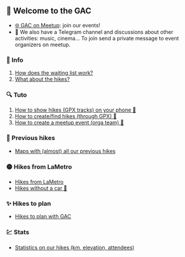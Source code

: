 ## 🎉 Welcome to the GAC

- [🌐 GAC on Meetup](https://www.meetup.com/fr-FR/Grenoble-Adventure-Club-English-French/): join our events!
- 📨 We also have a Telegram channel and discussions about other activities: music, cinema... To join send a private message to event organizers on meetup.

### 💭 Info
1. [How does the waiting list work?](About/WaitingList.md)
1. [What about the hikes?](About/Hikes.md)

### 🔍 Tuto
1. [How to show hikes (GPX tracks) on your phone 📱](TutoOsmAnd/README.md)
2. [How to create/find hikes (through GPX) 📍](CreateFindGpx/README.md)
3. [How to create a meetup event (orga team) 🚀](CreateEvent/README.md)

### 💫 Previous hikes
- [Maps with (almost) all our previous hikes](Stats/PreviousHikes.md)

### 🟡 Hikes from LaMetro
- [Hikes from LaMetro](BaladesLaMetro/README.md)
- [Hikes without a car 🚗](BaladesLaMetro/NoCar/README.md)

### ✨ Hikes to plan
- [Hikes to plan with GAC](HikesToPlan/README.md)

### 💹 Stats
- [Statistics on our hikes (km, elevation, attendees)](Stats/README.md)
